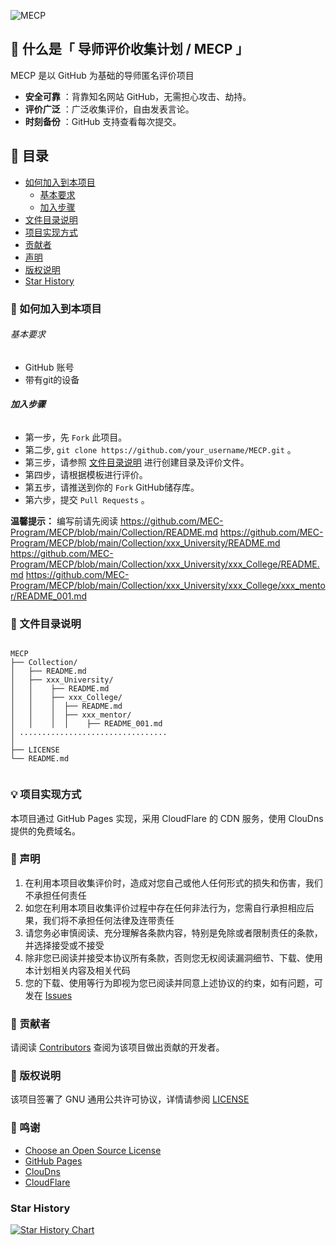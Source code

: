 
![MECP](https://socialify.git.ci/MEC-Program/MECP/image?description=1&forks=1&issues=1&name=1&owner=1&pattern=Diagonal%20Stripes&pulls=1&stargazers=1&theme=Dark)

## 🤔 什么是「 导师评价收集计划 / MECP 」

MECP 是以 GitHub 为基础的导师匿名评价项目

- **安全可靠** ：背靠知名网站 GitHub，无需担心攻击、劫持。
- **评价广泛** ：广泛收集评价，自由发表言论。
- **时刻备份** ：GitHub 支持查看每次提交。

## 📘 目录

- [如何加入到本项目](#如何加入到本项目)
  - [基本要求](#基本要求)
  - [加入步骤](#加入步骤)
- [文件目录说明](#文件目录说明)
- [项目实现方式](#项目实现方式)
- [贡献者](#贡献者)
- [声明](#声明)
- [版权说明](#版权说明)
- [Star History](#star-history)

### 📝 如何加入到本项目


###### 基本要求
- GitHub 账号
- 带有git的设备

###### **加入步骤**

- 第一步，先 `Fork` 此项目。
- 第二步, `git clone https://github.com/your_username/MECP.git` 。 
- 第三步，请参照 [文件目录说明](#文件目录说明) 进行创建目录及评价文件。
- 第四步，请根据模板进行评价。
- 第五步，请推送到你的 `Fork` GitHub储存库。
- 第六步，提交 `Pull Requests` 。

**温馨提示：**
编写前请先阅读
https://github.com/MEC-Program/MECP/blob/main/Collection/README.md
https://github.com/MEC-Program/MECP/blob/main/Collection/xxx_University/README.md
https://github.com/MEC-Program/MECP/blob/main/Collection/xxx_University/xxx_College/README.md
https://github.com/MEC-Program/MECP/blob/main/Collection/xxx_University/xxx_College/xxx_mentor/README_001.md


### 💾 文件目录说明

```

MECP
├── Collection/
│   ├── README.md
│   ├── xxx_University/
│   │    ├── README.md
│   │    ├── xxx_College/
│   │    │  ├── README.md
│   │    │  ├── xxx_mentor/
│   │    │  │    ├── README_001.md
│ .................................     
│  
├── LICENSE
└── README.md
   

```

### 💡 项目实现方式

本项目通过 GitHub Pages 实现，采用 CloudFlare 的 CDN 服务，使用 ClouDns 提供的免费域名。

### 🔔 声明

1. 在利用本项目收集评价时，造成对您自己或他人任何形式的损失和伤害，我们不承担任何责任
2. 如您在利用本项目收集评价过程中存在任何非法行为，您需自行承担相应后果，我们将不承担任何法律及连带责任
3. 请您务必审慎阅读、充分理解各条款内容，特别是免除或者限制责任的条款，并选择接受或不接受
4. 除非您已阅读并接受本协议所有条款，否则您无权阅读漏洞细节、下载、使用本计划相关内容及相关代码
5. 您的下载、使用等行为即视为您已阅读并同意上述协议的约束，如有问题，可发在 [Issues](https://github.com/MEC-Program/MECP/issues)

### 🙏 贡献者

请阅读 [Contributors](https://github.com/MEC-Program/MECP/graphs/contributors) 查阅为该项目做出贡献的开发者。


### 📃 版权说明

该项目签署了 GNU 通用公共许可协议，详情请参阅 [LICENSE](https://github.com/MEC-Program/MECP/blob/main/LICENSE)


### 🙏 鸣谢

- [Choose an Open Source License](https://choosealicense.com)
- [GitHub Pages](https://pages.github.com)
- [ClouDns](https://www.cloudns.net/)
- [CloudFlare](https://www.cloudflare.com)

### Star History

[![Star History Chart](https://api.star-history.com/svg?repos=MEC-Program/MECP&type=Date)](https://star-history.com/#MEC-Program/MECP&Date)
